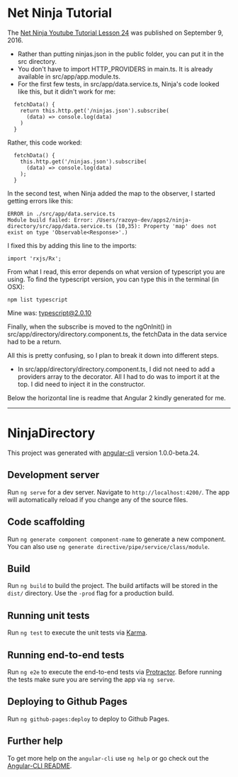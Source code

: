 # Net Ninja Tutorial

The [Net Ninja Youtube Tutorial Lesson 24](https://www.youtube.com/watch?v=IOp9OmNdHy4) was published on September 9, 2016.

* Rather than putting ninjas.json in the public folder, you can put it in the src directory.
* You don't have to import HTTP_PROVIDERS in main.ts.  It is already available in src/app/app.module.ts.
* For the first few tests, in src/app/data.service.ts, Ninja's code looked like this, but it didn't work for me:
```
  fetchData() {
    return this.http.get('/ninjas.json').subscribe(
      (data) => console.log(data)
    )
  }
```
Rather, this code worked:
```
  fetchData() {
    this.http.get('/ninjas.json').subscribe(
      (data) => console.log(data)
    );  
  }
```
In the second test, when Ninja added the map to the observer, I started getting errors like this:
```
ERROR in ./src/app/data.service.ts
Module build failed: Error: /Users/razoyo-dev/apps2/ninja-directory/src/app/data.service.ts (10,35): Property 'map' does not exist on type 'Observable<Response>'.)
```
I fixed this by adding this line to the imports:
```
import 'rxjs/Rx';
```
From what I read, this error depends on what version of typescript you are using.  To find the typescript version, you can type this in the terminal (in OSX):
```
npm list typescript
```
Mine was: typescript@2.0.10 

Finally, when the subscribe is moved to the ngOnInit() in src/app/directory/directory.component.ts, the fetchData in the data service had to be a return.

All this is pretty confusing, so I plan to break it down into different steps.


* In src/app/directory/directory.component.ts, I did not need to add a providers array to the decorator.  All I had to do was to import it at the top.  I did need to inject it in the constructor.

Below the horizontal line is readme that Angular 2 kindly generated for me.
***
# NinjaDirectory

This project was generated with [angular-cli](https://github.com/angular/angular-cli) version 1.0.0-beta.24.

## Development server
Run `ng serve` for a dev server. Navigate to `http://localhost:4200/`. The app will automatically reload if you change any of the source files.

## Code scaffolding

Run `ng generate component component-name` to generate a new component. You can also use `ng generate directive/pipe/service/class/module`.

## Build

Run `ng build` to build the project. The build artifacts will be stored in the `dist/` directory. Use the `-prod` flag for a production build.

## Running unit tests

Run `ng test` to execute the unit tests via [Karma](https://karma-runner.github.io).

## Running end-to-end tests

Run `ng e2e` to execute the end-to-end tests via [Protractor](http://www.protractortest.org/).
Before running the tests make sure you are serving the app via `ng serve`.

## Deploying to Github Pages

Run `ng github-pages:deploy` to deploy to Github Pages.

## Further help

To get more help on the `angular-cli` use `ng help` or go check out the [Angular-CLI README](https://github.com/angular/angular-cli/blob/master/README.md).
